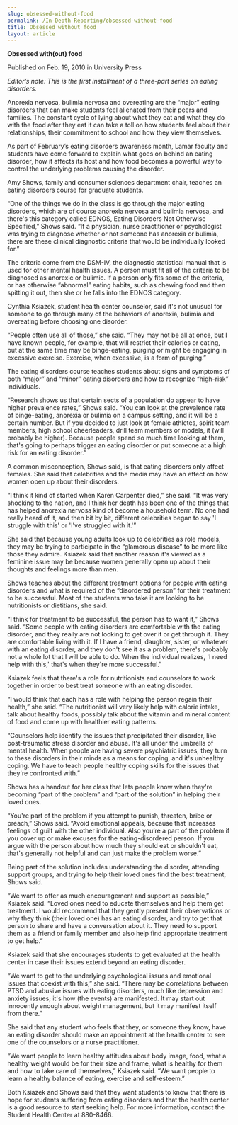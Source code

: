 ```yaml
---
slug: obsessed-without-food
permalink: /In-Depth Reporting/obsessed-without-food
title: Obsessed without food
layout: article
---
```


__Obsessed with\(out\) food__

Published on Feb\. 19, 2010 in University Press

*Editor’s note: This is the first installment of a three\-part series on eating disorders\.*

Anorexia nervosa, bulimia nervosa and overeating are the “major” eating disorders that can make students feel alienated from their peers and families\. The constant cycle of lying about what they eat and what they do with the food after they eat it can take a toll on how students feel about their relationships, their commitment to school and how they view themselves\.

As part of February’s eating disorders awareness month, Lamar faculty and students have come forward to explain what goes on behind an eating disorder, how it affects its host and how food becomes a powerful way to control the underlying problems causing the disorder\.

Amy Shows, family and consumer sciences department chair, teaches an eating disorders course for graduate students\.

“One of the things we do in the class is go through the major eating disorders, which are of course anorexia nervosa and bulimia nervosa, and there's this category called EDNOS, Eating Disorders Not Otherwise Specified,” Shows said\. “If a physician, nurse practitioner or psychologist was trying to diagnose whether or not someone has anorexia or bulimia, there are these clinical diagnostic criteria that would be individually looked for\.”

The criteria come from the DSM\-IV, the diagnostic statistical manual that is used for other mental health issues\. A person must fit all of the criteria to be diagnosed as anorexic or bulimic\. If a person only fits some of the criteria, or has otherwise “abnormal” eating habits, such as chewing food and then spitting it out, then she or he falls into the EDNOS category\.

Cynthia Ksiazek, student health center counselor, said it's not unusual for someone to go through many of the behaviors of anorexia, bulimia and overeating before choosing one disorder\.

“People often use all of those,” she said\. “They may not be all at once, but I have known people, for example, that will restrict their calories or eating, but at the same time may be binge\-eating, purging or might be engaging in excessive exercise\. Exercise, when excessive, is a form of purging\.”

The eating disorders course teaches students about signs and symptoms of both “major” and “minor” eating disorders and how to recognize “high\-risk” individuals\.

“Research shows us that certain sects of a population do appear to have higher prevalence rates,” Shows said\. “You can look at the prevalence rate of binge\-eating, anorexia or bulimia on a campus setting, and it will be a certain number\. But if you decided to just look at female athletes, spirit team members, high school cheerleaders, drill team members or models, it \(will probably be higher\)\. Because people spend so much time looking at them, that's going to perhaps trigger an eating disorder or put someone at a high risk for an eating disorder\.”

A common misconception, Shows said, is that eating disorders only affect females\. She said that celebrities and the media may have an effect on how women open up about their disorders\.

“I think it kind of started when Karen Carpenter died,” she said\. “It was very shocking to the nation, and I think her death has been one of the things that has helped anorexia nervosa kind of become a household term\. No one had really heard of it, and then bit by bit, different celebrities began to say 'I struggle with this' or 'I've struggled with it\.'”

She said that because young adults look up to celebrities as role models, they may be trying to participate in the “glamorous disease” to be more like those they admire\. Ksiazek said that another reason it's viewed as a feminine issue may be because women generally open up about their thoughts and feelings more than men\.

Shows teaches about the different treatment options for people with eating disorders and what is required of the “disordered person” for their treatment to be successful\. Most of the students who take it are looking to be nutritionists or dietitians, she said\.

“I think for treatment to be successful, the person has to want it,” Shows said\. “Some people with eating disorders are comfortable with the eating disorder, and they really are not looking to get over it or get through it\. They are comfortable living with it\. If I have a friend, daughter, sister, or whatever with an eating disorder, and they don't see it as a problem, there's probably not a whole lot that I will be able to do\. When the individual realizes, 'I need help with this,' that's when they're more successful\.”

Ksiazek feels that there's a role for nutritionists and counselors to work together in order to best treat someone with an eating disorder\.

“I would think that each has a role with helping the person regain their health,” she said\. “The nutritionist will very likely help with calorie intake, talk about healthy foods, possibly talk about the vitamin and mineral content of food and come up with healthier eating patterns\.

“Counselors help identify the issues that precipitated their disorder, like post\-traumatic stress disorder and abuse\. It's all under the umbrella of mental health\. When people are having severe psychiatric issues, they turn to these disorders in their minds as a means for coping, and it's unhealthy coping\. We have to teach people healthy coping skills for the issues that they're confronted with\.”

Shows has a handout for her class that lets people know when they're becoming “part of the problem” and “part of the solution” in helping their loved ones\.

“You're part of the problem if you attempt to punish, threaten, bribe or preach,” Shows said\. “Avoid emotional appeals, because that increases feelings of guilt with the other individual\. Also you’re a part of the problem if you cover up or make excuses for the eating\-disordered person\. If you argue with the person about how much they should eat or shouldn't eat, that's generally not helpful and can just make the problem worse\.”

Being part of the solution includes understanding the disorder, attending support groups, and trying to help their loved ones find the best treatment, Shows said\.

“We want to offer as much encouragement and support as possible,” Ksiazek said\. “Loved ones need to educate themselves and help them get treatment\. I would recommend that they gently present their observations or why they think \(their loved one\) has an eating disorder, and try to get that person to share and have a conversation about it\. They need to support them as a friend or family member and also help find appropriate treatment to get help\.”

Ksiazek said that she encourages students to get evaluated at the health center in case their issues extend beyond an eating disorder\.

“We want to get to the underlying psychological issues and emotional issues that coexist with this,” she said\. “There may be correlations between PTSD and abusive issues with eating disorders, much like depression and anxiety issues; it's how \(the events\) are manifested\. It may start out innocently enough about weight management, but it may manifest itself from there\.”

She said that any student who feels that they, or someone they know, have an eating disorder should make an appointment at the health center to see one of the counselors or a nurse practitioner\.

“We want people to learn healthy attitudes about body image, food, what a healthy weight would be for their size and frame, what is healthy for them and how to take care of themselves,” Ksiazek said\. “We want people to learn a healthy balance of eating, exercise and self\-esteem\.”

Both Ksiazek and Shows said that they want students to know that there is hope for students suffering from eating disorders and that the health center is a good resource to start seeking help\. For more information, contact the Student Health Center at 880\-8466\.


